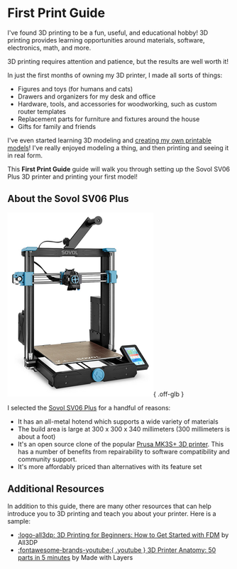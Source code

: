 # First Print Guide

I've found 3D printing to be a fun, useful, and educational hobby! 3D printing
provides learning opportunities around materials, software, electronics, math,
and more.

3D printing requires attention and patience, but the results are well worth it!

In just the first months of owning my 3D printer, I made all sorts of things:

* Figures and toys (for humans and cats)
* Drawers and organizers for my desk and office
* Hardware, tools, and accessories for woodworking, such as custom router
  templates
* Replacement parts for furniture and fixtures around the house
* Gifts for family and friends

I've even started learning 3D modeling and
[creating my own printable models][printables-profile]!
I've really enjoyed modeling a thing, and then printing and seeing it in real
form.

This **First Print Guide** guide will walk you through setting up the Sovol SV06
Plus 3D printer and printing your first model!

## About the Sovol SV06 Plus

![Sovol SV06 Plus product photo][sovol-sv06-plus-product-photo]{ .off-glb }

I selected the [Sovol SV06 Plus][sovol-sv06-plus] for a handful of reasons:

* It has an all-metal hotend which supports a wide variety of materials
* The build area is large at 300 x 300 x 340 millimeters
  (300 millimeters is about a foot)
* It's an open source clone of the popular
  [Prusa MK3S+ 3D printer][prusa-mk3s+]. This has a number of benefits from
  repairability to software compatibility and community support.
* It's more affordably priced than alternatives with its feature set

## Additional Resources

In addition to this guide, there are many other resources that can help
introduce you to 3D printing and teach you about your printer. Here is a sample:

* [:logo-all3dp: 3D Printing for Beginners: How to Get Started with FDM][all3dp-beginner-guide] by All3DP
* [:fontawesome-brands-youtube:{ .youtube } 3D Printer Anatomy: 50 parts in 5 minutes][made-with-layers-3d-printer-anatomy] by Made with Layers


[all3dp-beginner-guide]: https://all3dp.com/2/3d-printing-for-beginners-all-you-need-to-know-to-get-started/
[printables-profile]: https://www.printables.com/@bulbasaur0
[prusa-mk3s+]: https://www.prusa3d.com/product/original-prusa-i3-mk3s-3d-printer-3/
[sovol-sv06-plus]: https://sovol3d.com/products/sovol-sv06-plus-fully-open-source-3d-printer-with-linear-rail-structure
[sovol-sv06-plus-product-photo]: ../img/sovol-sv06-plus-product-photo.png
[made-with-layers-3d-printer-anatomy]: https://www.youtube.com/watch?v=KZi3esvQ02w
